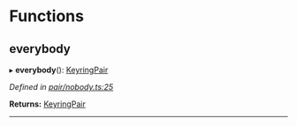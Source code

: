 

# Functions

<a id="everybody"></a>

##  everybody

▸ **everybody**(): [KeyringPair](_types_.md#keyringpair)

*Defined in [pair/nobody.ts:25](https://github.com/polkadot-js/common/blob/e3b45e7/packages/keyring/src/pair/nobody.ts#L25)*

**Returns:** [KeyringPair](_types_.md#keyringpair)

___

